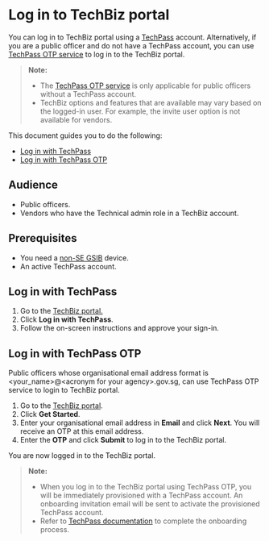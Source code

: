 # Log in to TechBiz portal 

You can log in to TechBiz portal using a [TechPass](https://docs.developer.tech.gov.sg/docs/techpass-user-guide/) account. Alternatively, if you are a public officer and do not have a TechPass account, you can use [TechPass OTP service](#log-in-with-techpass-otp) to log in to the TechBiz portal.

> **Note:** 
>
> - The [TechPass OTP service](#log-in-with-techpass-otp) is only applicable for public officers without a TechPass account.
> - TechBiz options and features that are available may vary based on the logged-in user. For example, the invite user option is not available for vendors.

This document guides you to do the following:

- [Log in with TechPass](#log-in-with-techpass)
- [Log in with TechPass OTP](#log-in-with-techpass-otp)

## Audience

- Public officers.
- Vendors who have the Technical admin role in a TechBiz account.

## Prerequisites

- You need a [non-SE GSIB](https://docs.developer.tech.gov.sg/docs/techbiz-documentation/glossary) device.
- An active TechPass account.


## Log in with TechPass

1.  Go to the [TechBiz portal.](http://portal.techbiz.suite.gov.sg/)
2.  Click **Log in with TechPass**.
3.  Follow the on-screen instructions and approve your sign-in.

## Log in with TechPass OTP

Public officers whose organisational email address format is \<your_name>@\<acronym for your agency>.gov.sg, can use TechPass OTP service to login to TechBiz portal. 

1.  Go to the [TechBiz portal](http://portal.techbiz.suite.gov.sg/).
2.  Click **Get Started**.
3.  Enter your organisational email address in **Email** and click **Next**. You will receive an OTP at this email address.
4.  Enter the **OTP** and click **Submit** to log in to the TechBiz portal.

You are now logged in to the TechBiz portal.

> **Note:** 
>
> - When you log in to the TechBiz portal using TechPass OTP, you will be immediately provisioned with a TechPass account. An onboarding invitation email will be sent to activate the provisioned TechPass account.
> - Refer to [TechPass documentation](https://docs.developer.tech.gov.sg/docs/techpass-user-guide/onboard-public-officers-using-non-se-machines) to complete the onboarding process.
